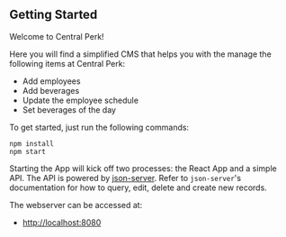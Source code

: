 ## Getting Started

Welcome to Central Perk!

Here you will find a simplified CMS that helps you with the manage the following items at Central Perk:

- Add employees
- Add beverages
- Update the employee schedule
- Set beverages of the day


To get started, just run the following commands:

```
npm install
npm start
```

Starting the App will kick off two processes: the React App and a simple API. The API is powered by [json-server](https://github.com/typicode/json-server). Refer to `json-server`'s documentation for how to query, edit, delete and create new records. 

The webserver can be accessed at:

- [http://localhost:8080](http://localhost:8080)



